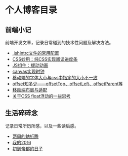# 个人博客目录
## 前端小记
前端开发文章，记录日常碰到的技术性问题及解决方法。
* [.jshintrc文件的常用配置](http://fannieshi.com/114.html)
* [CSS妙用：纯CSS实现阅读进度条](http://fannieshi.com/99.html)
* [JS组件：缓动动画](http://fannieshi.com/91.html)
* [canvas实现时钟](http://fannieshi.com/82.html)
* [移动端的字体大小与css中指定的大小不一致](http://fannieshi.com/78.html)
* [offset知多少——offsetTop、offsetLeft、offsetParent等](http://fannieshi.com/66.html)
* [移动端布局与适配](http://fannieshi.com/41.html)
* [关于CSS float浮动的一些思考](http://fannieshi.com/31.html)

## 生活碎碎念
记录日常所历所感，以及一些读后感。
* [两周的瞎折腾](http://fannieshi.com/111.html)
* [我的2016](http://fannieshi.com/62.html)
* [初到帝都的日子](http://fannieshi.com/13.html)

